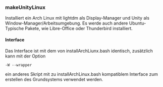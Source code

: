 <!-- region vim modline

vim: set tabstop=4 shiftwidth=4 expandtab:
vim: foldmethod=marker foldmarker=region,endregion:

endregion -->

### makeUnityLinux

Installiert ein Arch Linux mit lightdm als Display-Manager und Unity als
Window-Manager/Arbeitsumgebung. Es werde auch andere Ubuntu-Typische Pakete,
wie Libre-Office oder Thunderbird installiert.

#### Interface

Das Interface ist mit dem von installArchLiunx.bash identisch, zusätzlich kann
mit der Option

    -W --wrapper

ein anderes Skript mit zu installArchLinux.bash kompatiblem Interface zum
erstellen des Grundsystems verwendet werden.

